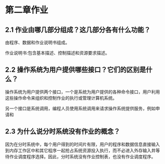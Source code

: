 # 第二章作业

## 2.1 作业由哪几部分组成？这几部分各有什么功能？

由程序、数据和作业说明书组成。

作业说明书:包含基本描述、控制描述和资源要求描述。

## 2.2 操作系统为用户提供哪些接口？它们的区别是什么？

操作系统为用户提供两个接口，一个是系统为用户提供的各种命令接口，用户利用这些操作命令来组织和控制作业的执行或管理计算机系统。

另一个接口是系统调用，编程人员使用系统调用来请求操作系统提供服务，例如申请和

## 2.3 为什么说分时系统没有作业的概念？

因为在分时系统中，每个用户得到的时间片有限，用户的程序和数据信息直接输入到内存工作区中和其它程序一起抢占系统资源投入执行，而不必进入外存输入井等待作业调度程序选择。因此，分时系统没有作业控制表，也没有作业调度程序。
